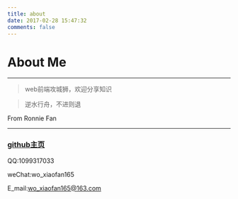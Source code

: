 ```yaml
---
title: about  
date: 2017-02-28 15:47:32   
comments: false 
---
```

# About Me
___
> web前端攻城狮，欢迎分享知识  

> 逆水行舟，不进则退

From Ronnie Fan
___

### [github主页](https://github.com/woxiaofan)
  
QQ:1099317033  

weChat:wo_xiaofan165  

E_mail:wo_xiaofan165@163.com  
